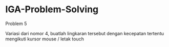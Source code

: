 # IGA-Problem-Solving
Problem 5

Variasi dari nomor 4, buatlah lingkaran tersebut dengan kecepatan tertentu mengikuti kursor mouse / letak touch

